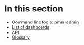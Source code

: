 # In this section

- Command line tools: [pmm-admin](commands/pmm-admin.md)
- [List of dashboards](dashboards/index.md)
- [API](api.md)
- [Glossary](glossary.md)
